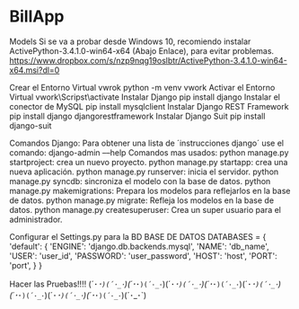 # BillApp
Models
Si se va a probar desde Windows 10, recomiendo instalar ActivePython-3.4.1.0-win64-x64 (Abajo Enlace), para evitar problemas.
https://www.dropbox.com/s/nzp9nqg19oslbtr/ActivePython-3.4.1.0-win64-x64.msi?dl=0

Crear el Entorno Virtual vwrok
  python -m venv vwork
Activar el Entorno Virtual
  vwork\Scripst\activate
Instalar Django
  pip install django
Instalar el conector de MySQL
  pip install mysqlclient
Instalar Django REST Framework
  pip install django djangorestframework
Instalar Django Suit
  pip install django-suit
  
Comandos Django:
Para obtener una lista de ´instrucciones django´ use el comando:
  django-admin ––help
Comandos mas usados:
  python manage.py startproject: crea un nuevo proyecto.
  python manage.py startapp: crea una nueva aplicación.
  python manage.py runserver: inicia el servidor.
  python manage.py syncdb: sincroniza el modelo con la base de datos.
  python manage.py makemigrations: Prepara los modelos para reflejarlos en la base de datos.
  python manage.py migrate: Refleja los modelos en la base de datos.
  python manage.py createsuperuser: Crea un super usuario para el administrador.
  
Configurar el Settings.py para la BD
BASE DE DATOS
DATABASES = {
    'default': {
        'ENGINE': 'django.db.backends.mysql',
        'NAME': 'db_name',
        'USER': 'user_id',
        'PASSWORD': 'user_password',
        'HOST': 'host',
        'PORT': 'port',
    }
}


Hacer las Pruebas!!!!
(´･_･`)(´･_･`)(´･_･`)(´･_･`)(´･_･`)(´･_･`)(´･_･`)(´･_･`)(´･_･`)(´･_･`)(´･_･`)(´･_･`)(´･_･`)(´･_･`)(´･_･`)(´･_･`)(´･_･`)
